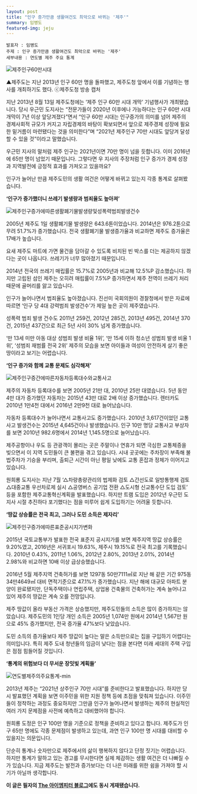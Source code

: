 ```yaml
---
layout: post
title: "인구 증가만큼 생활여건도 최악으로 바뀌는 '제주'"
summary: 임병도
featured-img: jeju
---
```


```
발표자 : 임병도
주제 : 인구 증가만큼 생활여건도 최악으로 바뀌는 '제주'
세부내용 : 연도별 제주 주요 통계
```

![제주인구60만시대](http://dev.theimpeter.com/wordpress/wp-content/uploads/sites/0/2016/08/%EC%A0%9C%EC%A3%BC%EC%9D%B8%EA%B5%AC60%EB%A7%8C%EC%8B%9C%EB%8C%80.jpg)

▲제주도는 지난 2013년 인구 60만 명을 돌파했고, 제주도청 앞에서 이를 기념하는 행사를 개최하기도 했다. ⓒ제주도청 방송 캡처

지난 2013년 8월 13일 제주도청에는 ‘제주 인구 60만 시대 개막’ 기념행사가 개최됐습니다. 당시 우근민 도지사는 “전문가들이 2020년 이후에나 가능하다는 인구 60만 시대 개막이 7년 이상 앞당겨졌다”면서 “인구 60만 시대는 인구증가의 의미를 넘어 제주의 경제사회적 규모가 커지고 자립경제의 바탕이 확보되면서 앞으로 제주경제 성장에 필요한 밑거름이 마련됐다는 것을 의미한다”며 “2021년 제주인구 70만 시대도 앞당겨 달성할 수 있을 것”이라고 말했습니다.

우근민 지사의 말처럼 제주 인구는 2021년이면 70만 명이 넘을 듯합니다. 이미 2016년에 65만 명이 넘었기 때문입니다. 그렇다면 우 지사의 주장처럼 인구 증가가 경제 성장과 지역발전에 긍정적 효과를 가져오고 있을까요?

인구가 늘어난 만큼 제주도민의 생활 여건은 어떻게 바뀌고 있는지 각종 통계로 살펴봤습니다.

**‘인구가 증가했더니 쓰레기 발생량과 범죄율도 높아져’**

![제주인구증가에따른생활폐기물발생량및성폭력범죄발생건수](http://dev.theimpeter.com/wordpress/wp-content/uploads/sites/0/2016/08/%EC%A0%9C%EC%A3%BC%EC%9D%B8%EA%B5%AC%EC%A6%9D%EA%B0%80%EC%97%90%EB%94%B0%EB%A5%B8%EC%83%9D%ED%99%9C%ED%8F%90%EA%B8%B0%EB%AC%BC%EB%B0%9C%EC%83%9D%EB%9F%89%EB%B0%8F%EC%84%B1%ED%8F%AD%EB%A0%A5%EB%B2%94%EC%A3%84%EB%B0%9C%EC%83%9D%EA%B1%B4%EC%88%98.jpg)

2005년 제주도 1일 생활폐기물 발생량은 643.6톤이었습니다. 2014년은 976.2톤으로 무려 51.7%가 증가했습니다. 전국 생활폐기물 발생증가율과 비교하면 제주도 증가율은 17배가 높습니다.

요새 제주도 마트에 가면 물건을 담아갈 수 있도록 비치된 빈 박스를 더는 제공하지 않겠다는 곳이 나옵니다. 쓰레기가 너무 많아졌기 때문입니다.

2014년 전국의 쓰레기 매립률은 15.7%로 2005년과 비교해 12.5%P 감소했습니다. 하지만 고립된 섬인 제주는 오히려 매립률이 7.5%P 증가하면서 제주 전역이 쓰레기 처리 때문에 골머리를 앓고 있습니다.

인구가 늘어나면서 범죄율도 높아졌습니다. 진선미 국회의원이 경찰청에서 받은 자료에 따르면 ‘인구 당 4대 강력범죄 발생건수’가 제일 높은 곳이 제주였습니다.

성폭력 범죄 발생 건수도 2011년 259건, 2012년 285건, 2013년 495건, 2014년 370건, 2015년 437건으로 최근 5년 사이 30% 넘게 증가했습니다.

‘만 13세 미만 아동 대상 성범죄 발생 비율 1위’, ‘만 15세 이하 청소년 성범죄 발생 비율 1위’, ‘성범죄 재범률 전국 2위’ 제주의 모습을 보면 아이들과 여성이 안전하게 살기 좋은 땅이라고 보기는 어렵습니다.

**‘인구 증가와 함께 교통 문제도 심각해져’**

![제주인구증간에따른자동차등록대수와교통사고](http://dev.theimpeter.com/wordpress/wp-content/uploads/sites/0/2016/08/%EC%A0%9C%EC%A3%BC%EC%9D%B8%EA%B5%AC%EC%A6%9D%EA%B0%84%EC%97%90%EB%94%B0%EB%A5%B8%EC%9E%90%EB%8F%99%EC%B0%A8%EB%93%B1%EB%A1%9D%EB%8C%80%EC%88%98%EC%99%80%EA%B5%90%ED%86%B5%EC%82%AC%EA%B3%A0.jpg)

제주의 자동차 등록대수를 보면 2005년 21만 대, 2010년 25만 대였습니다. 5년 동안 4만 대가 증가했던 자동차는 2015년 43만 대로  2배 이상 증가했습니다. 렌터카도 2010년 1만4천 대에서 2016년 2만9천 대로 늘어났습니다.

자동차 등록대수가 늘어나면서 교통사고도 증가했습니다. 2010년 3,617건이었던 교통사고 발생건수는 2015년 4,645건이나 발생했습니다. 인구 10만 명당 교통사고 부상자를 보면 2010년 982.6명에서 2014년 1,145.5명으로 늘어났습니다.

제주공항이나 우도 등 관광객이 몰리는 곳은 주말이나 연휴가 되면 극심한 교통체증을 빚으면서 이 지역 도민들이 큰 불편을 겪고 있습니다. 시내 곳곳에는 주차장이 부족해 불법주차가 기승을 부리며, 출퇴근 시간이 아닌 평일 낮에도 교통 혼잡과 정체가 이어지고 있습니다.

원희룡 도지사는 지난 7월 ‘△차량총량관리의 법제화 검토 △간선도로 일방통행제 검토 △대중교통 우선차로제 실시 △공영버스 공기업 전환 △도시형 신교통수단 도입 검토’ 등을 포함한 제주교통혁신계획을 발표했습니다. 하지만 트램 도입은 2012년 우근민 도지사 시절 추진하다 포기했다는 점을 미루어 쉽게 도입하기는 어려울 듯합니다.

**‘땅값 상승률은 전국 최고, 그러나 도민 소득은 제자리’**

![제주인구증가에따른표준공시지가변화](http://dev.theimpeter.com/wordpress/wp-content/uploads/sites/0/2016/08/%EC%A0%9C%EC%A3%BC%EC%9D%B8%EA%B5%AC%EC%A6%9D%EA%B0%80%EC%97%90%EB%94%B0%EB%A5%B8%ED%91%9C%EC%A4%80%EA%B3%B5%EC%8B%9C%EC%A7%80%EA%B0%80%EB%B3%80%ED%99%94.jpg)

2015년 국토교통부가 발표한 전국 표준지 공시지가를 보면 제주지역 땅값 상승률은 9.20%였고, 2016년은 서귀포시 19.63%, 제주시 19.15%로 전국 최고를 기록했습니다. 2010년 0.43%, 2011년 1.06%, 2012년 2.80%, 2013년 2.01%, 2014년 2.98%와 비교하면 10배 이상 급상승했습니다.

2016년 5월 제주지역 건축허가를 보면 1297동 50만7111㎡로 지난 해 같은 기간 975동 34만4649㎡ 대비 면적기준으로 47.1%가 증가했습니다. 지난 해에 대규모 아파트 분양이 완료됐지만, 단독주택이나 연립주택, 상업용 건축물의 건축허가는 계속 늘어나고 있어 제주의 땅값은 계속 오를 전망입니다.

제주 땅값이 올라 부동산 가격은 상승했지만, 제주도민들의 소득은 많이 증가하지는 않았습니다. 제주도민의 1인당 개인 소득은 2005년 1,074만 원에서 2014년 1,567만 원으로 45% 증가했지만, 전국 증가율 47%보다 낮았습니다.

도민 소득의 증가율보다 제주 땅값이 높다는 말은 소득만으로는 집을 구입하기 어렵다는 의미입니다. 특히 제주 도내 청년들의 임금이 낮다는 점을 본다면 미래 세대의 주택 구입은 점점 힘들어질 것입니다.

**‘통계의 위험보다 더 무서운 장밋빛 계획들’**

![연도별제주의주요통계-min](http://dev.theimpeter.com/wordpress/wp-content/uploads/sites/0/2016/08/%EC%97%B0%EB%8F%84%EB%B3%84%EC%A0%9C%EC%A3%BC%EC%9D%98%EC%A3%BC%EC%9A%94%ED%86%B5%EA%B3%84-min.jpg)

2013년 제주는 “2021년 상주인구 70만 시대”를 준비한다고 발표했습니다. 하지만 당시 발표했던 계획을 보면 이주민을 위한 지원 정책 등에 초점을 맞춰져 있습니다. 이주민들이 정착하는 과정도 중요하지만 그만큼 인구가 늘어나면서 발생하는 제주의 현실적인 여러 가지 문제점을 사전에 예측하고 대비했어야 합니다.

원희룡 도정은 인구 100만 명을 기준으로 정책을 준비하고 있다고 합니다. 제주도가 인구 65만 명에도 각종 문제점이 발생하고 있는데, 과연 인구 100만 명 시대를 대비할 수 있을지는 의문입니다.

단순히 통계나 숫자만으로 제주에서의 삶이 행복하지 않다고 단정 짓기는 어렵습니다. 하지만 통계가 말하고 있는 경고를 무시한다면 실제 체감하는 생활 여건은 더 나빠질 수가 있습니다. 지금 제주도는 발전과 증가보다는 더 나은 미래를 위한 쉼을 가져야 할 시기가 아닐까 생각합니다.



**이 글은 필자의 [The 아이엠피터 블로그](https://theimpeter.com/37473)에도 동시 게재됐습니다.**
